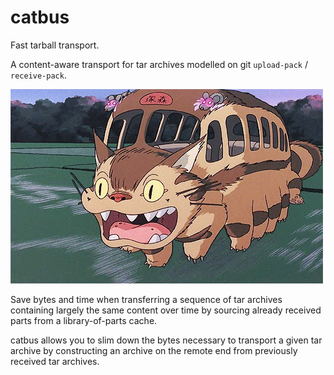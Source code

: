 # catbus

Fast tarball transport.

A content-aware transport for tar archives modelled on git `upload-pack` / `receive-pack`.

![](nekobasu.gif)

Save bytes and time when transferring a sequence of tar archives containing
largely the same content over time by sourcing already received parts from
a library-of-parts cache.

catbus allows you to slim down the bytes necessary to transport a given tar archive by
constructing an archive on the remote end from previously received tar archives.
